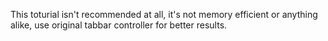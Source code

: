 This toturial isn't recommended at all, it's not memory efficient or anything alike, use original tabbar controller for better results. 